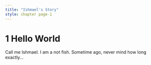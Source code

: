 ```yaml
---
title: "Ishmael's Story"
style: chapter page-1
---
```


# **1** Hello World


Call me Ishmael. I am a not fish. Sometime ago, never mind how long exactly...
